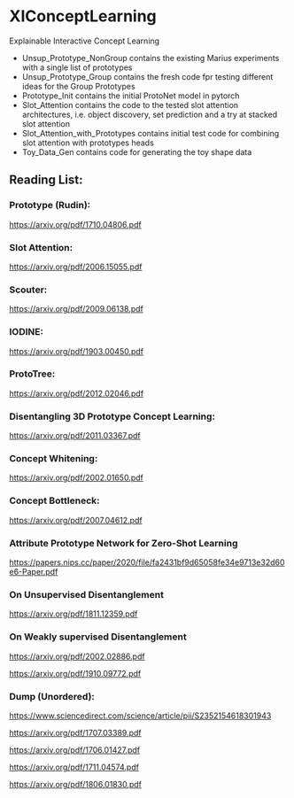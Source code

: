 # XIConceptLearning
Explainable Interactive Concept Learning

- Unsup_Prototype_NonGroup contains the existing Marius experiments with a single list of prototypes
- Unsup_Prototype_Group contains the fresh code fpr testing different ideas for the Group Prototypes
- Prototype_Init contains the initial ProtoNet model in pytorch
- Slot_Attention contains the code to the tested slot attention architectures, i.e. object discovery, set prediction 
and a try at stacked slot attention
- Slot_Attention_with_Prototypes contains initial test code for combining slot attention with prototypes heads
- Toy_Data_Gen contains code for generating the toy shape data 

## Reading List:

### Prototype (Rudin):
https://arxiv.org/pdf/1710.04806.pdf

### Slot Attention:
https://arxiv.org/pdf/2006.15055.pdf

### Scouter:
https://arxiv.org/pdf/2009.06138.pdf

### IODINE:
https://arxiv.org/pdf/1903.00450.pdf

### ProtoTree:
https://arxiv.org/pdf/2012.02046.pdf

### Disentangling 3D Prototype Concept Learning:
https://arxiv.org/pdf/2011.03367.pdf

### Concept Whitening:
https://arxiv.org/pdf/2002.01650.pdf

### Concept Bottleneck:
https://arxiv.org/pdf/2007.04612.pdf

### Attribute Prototype Network for Zero-Shot Learning
https://papers.nips.cc/paper/2020/file/fa2431bf9d65058fe34e9713e32d60e6-Paper.pdf

### On Unsupervised Disentanglement
https://arxiv.org/pdf/1811.12359.pdf

### On Weakly supervised Disentanglement
https://arxiv.org/pdf/2002.02886.pdf

https://arxiv.org/pdf/1910.09772.pdf

### Dump (Unordered):

https://www.sciencedirect.com/science/article/pii/S2352154618301943

https://arxiv.org/pdf/1707.03389.pdf

https://arxiv.org/pdf/1706.01427.pdf

https://arxiv.org/pdf/1711.04574.pdf

https://arxiv.org/pdf/1806.01830.pdf
